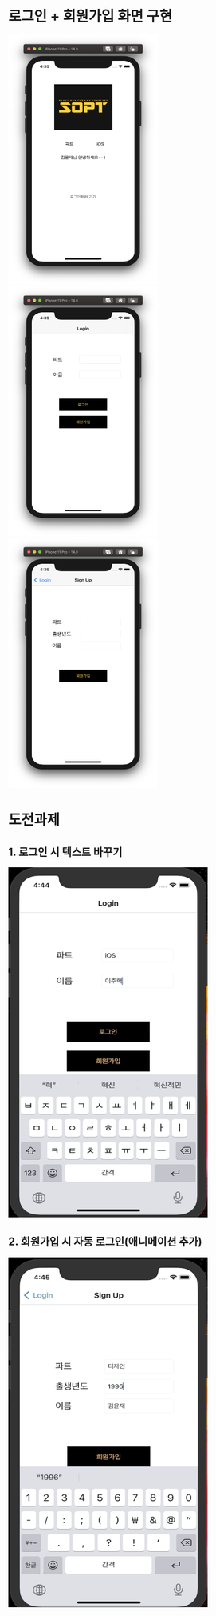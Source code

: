 # 로그인 + 회원가입 화면 구현


<img src="../readmeImages/1st/mainView.png"  width="300" height = "500"/> <img src="../readmeImages/1st/loginView.png"  width="300" height = "500"/> <img src="../readmeImages/1st/signupView.png"  width="300" height = "500"/> 


# 도전과제

## 1. 로그인 시 텍스트 바꾸기

<img src="../readmeImages/1st/loginGif.gif"  width="400" height = "700"/>



## 2. 회원가입 시 자동 로그인(애니메이션 추가)

<img src="../readmeImages/1st/signupGif.gif"  width="400" height = "700"/>
